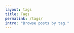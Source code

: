 ```yaml
---
layout: tags
title: Tags
permalink: /tags/
intro: "Browse posts by tag."
---
```


<!-- Content is now generated by the layout -->
